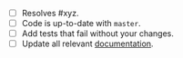 <!-- PR checklist -->

- [ ] Resolves #xyz.
- [ ] Code is up-to-date with `master`.
- [ ] Add tests that fail without your changes.
- [ ] Update all relevant [documentation](../docs).

<!-- Provide more details about the PR below -->
